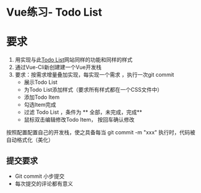 # Vue练习- Todo List
# 要求
1. 用实现与此[Todo List](https://zjx-immersion.github.io/jquery-todo-list/)网站同样的功能和同样的样式
2. 通过Vue-Cli新创建建一个Vue开发栈
3. 要求：按需求增量叠加实现，每实现一个需求 ，执行一次git commit
   - 展示Todo List
   - 为Todo List添加样式（要求所有样式都在一个CSS文件中）
   - 添加Todo Item
   - 勾选Item完成
   - 过滤 Todo List ，条件为 ** 全部，未完成，完成**
   - 鼠标双击编辑修改Todo Item， 按回车确认修改

按照配置配置自己的开发栈，使之具备每当 git commit -m "xxx" 执行时，代码被自动格式化（美化）

## 提交要求
- Git commit 小步提交
- 每次提交的评论都有意义
